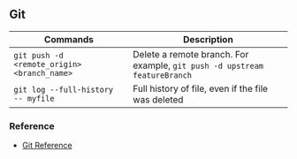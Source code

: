 ## Git

| Commands | Description |
| --- | --- |
| `git push -d <remote_origin> <branch_name>` | Delete a remote branch. For example, `git push -d upstream featureBranch` |
| `git log --full-history  -- myfile` | Full history of file, even if the file was deleted |

### Reference
* [Git Reference](https://git-scm.com/docs)
